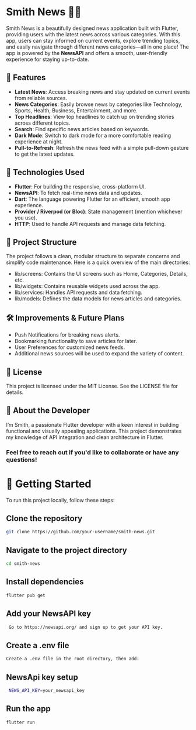 # Smith News 📱📰

Smith News is a beautifully designed news application built with Flutter, providing users with the latest news across various categories. With this app, users can stay informed on current events, explore trending topics, and easily navigate through different news categories—all in one place! The app is powered by the **NewsAPI** and offers a smooth, user-friendly experience for staying up-to-date.

## 🌟 Features

- **Latest News**: Access breaking news and stay updated on current events from reliable sources.
- **News Categories**: Easily browse news by categories like Technology, Sports, Health, Business, Entertainment, and more.
- **Top Headlines**: View top headlines to catch up on trending stories across different topics.
- **Search**: Find specific news articles based on keywords.
- **Dark Mode**: Switch to dark mode for a more comfortable reading experience at night.
- **Pull-to-Refresh**: Refresh the news feed with a simple pull-down gesture to get the latest updates.
  
## 🔧 Technologies Used

- **Flutter**: For building the responsive, cross-platform UI.
- **NewsAPI**: To fetch real-time news data and updates.
- **Dart**: The language powering Flutter for an efficient, smooth app experience.
- **Provider / Riverpod (or Bloc)**: State management (mention whichever you use).
- **HTTP**: Used to handle API requests and manage data fetching.


## 📂 Project Structure
The project follows a clean, modular structure to separate concerns and simplify code maintenance. Here is a quick overview of the main directories:

- lib/screens: Contains the UI screens such as Home, Categories, Details, etc.
- lib/widgets: Contains reusable widgets used across the app.
- lib/services: Handles API requests and data fetching.
- lib/models: Defines the data models for news articles and categories.

## 🛠️ Improvements & Future Plans
- Push Notifications for breaking news alerts.
- Bookmarking functionality to save articles for later.
- User Preferences for customized news feeds.
- Additional news sources will be used to expand the variety of content.

## 📄 License
This project is licensed under the MIT License. See the LICENSE file for details.

## 💼 About the Developer
I’m Smith, a passionate Flutter developer with a keen interest in building functional and visually appealing applications. This project demonstrates my knowledge of API integration and clean architecture in Flutter.
### Feel free to reach out if you'd like to collaborate or have any questions!

# 🚀 Getting Started
To run this project locally, follow these steps:


## Clone the repository
```bash
git clone https://github.com/your-username/smith-news.git
```


## Navigate to the project directory
```bash
cd smith-news
```

## Install dependencies
```bash
flutter pub get
```

## Add your NewsAPI key
```bash
 Go to https://newsapi.org/ and sign up to get your API key.
```
## Create a .env file
```bash
Create a .env file in the root directory, then add:
```
## NewsApi key setup
```bash
 NEWS_API_KEY=your_newsapi_key
```

## Run the app
```bash
flutter run
```
